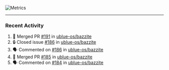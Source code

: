 ![Metrics](https://metrics.lecoq.io/KyleGospo?template=classic&base=header%2C%20activity%2C%20community%2C%20repositories%2C%20metadata&base.indepth=false&base.hireable=false&base.skip=false&config.timezone=America%2FLos_Angeles)

---
### Recent Activity
<!--START_SECTION:activity-->
1. 🎉 Merged PR [#191](https://github.com/ublue-os/bazzite/pull/191) in [ublue-os/bazzite](https://github.com/ublue-os/bazzite)
2. 🔒 Closed issue [#186](https://github.com/ublue-os/bazzite/issues/186) in [ublue-os/bazzite](https://github.com/ublue-os/bazzite)
3. 🗣 Commented on [#186](https://github.com/ublue-os/bazzite/issues/186#issuecomment-1692760143) in [ublue-os/bazzite](https://github.com/ublue-os/bazzite)
4. 🎉 Merged PR [#185](https://github.com/ublue-os/bazzite/pull/185) in [ublue-os/bazzite](https://github.com/ublue-os/bazzite)
5. 🗣 Commented on [#184](https://github.com/ublue-os/bazzite/issues/184#issuecomment-1692604778) in [ublue-os/bazzite](https://github.com/ublue-os/bazzite)
<!--END_SECTION:activity-->
